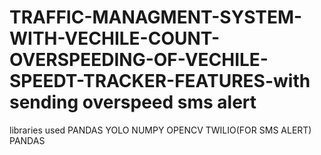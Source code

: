 # TRAFFIC-MANAGMENT-SYSTEM-WITH-VECHILE-COUNT-OVERSPEEDING-OF-VECHILE-SPEEDT-TRACKER-FEATURES-with sending overspeed sms alert
libraries used 
PANDAS
YOLO
NUMPY
OPENCV
TWILIO(FOR SMS ALERT)
PANDAS
